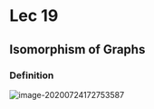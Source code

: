 # Lec 19

## Isomorphism of Graphs

### Definition

![image-20200724172753587](C:\Users\30556\AppData\Roaming\Typora\typora-user-images\image-20200724172753587.png)

